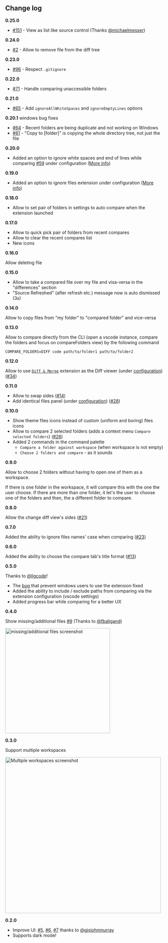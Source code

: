 ## Change log

**0.25.0**

- [#151](https://github.com/moshfeu/vscode-compare-folders/issues/151) - View as list like source control (Thanks [@michaelmesser](https://github.com/michaelmesser))

**0.24.0**

- [#2](https://github.com/moshfeu/vscode-compare-folders/issues/2) - Allow to remove file from the diff tree

**0.23.0**

- [#96](https://github.com/moshfeu/vscode-compare-folders/issues/96) - Respect `.gitignore`

**0.22.0**

- [#71](https://github.com/moshfeu/vscode-compare-folders/issues/71) - Handle comparing unaccessible folders

**0.21.0**

- [#65](https://github.com/moshfeu/vscode-compare-folders/issues/65) - Add `ignoreAllWhiteSpaces` and `ignoreEmptyLines` options

**0.20.1** windows bug fixes

- [#64](https://github.com/moshfeu/vscode-compare-folders/issues/64) - Recent folders are being duplicate and not working on Windows
- [#61](https://github.com/moshfeu/vscode-compare-folders/issues/61) - "Copy to [folder]" is copying the whole directory tree, not just the file

**0.20.0**

- Added an option to ignore white spaces and end of lines while comparing [#59](https://github.com/moshfeu/vscode-compare-folders/issues/59) under configuration ([More info](https://github.com/moshfeu/vscode-compare-folders/#options-under-vscode-settings))

**0.19.0**

- Added an option to ignore files extension under configuration ([More info](https://github.com/moshfeu/vscode-compare-folders/#options-under-vscode-settings))

**0.18.0**

- Allow to set pair of folders in settings to auto compare when the extension launched

**0.17.0**

- Allow to quick pick pair of folders from recent compares
- Allow to clear the recent compares list
- New icons

**0.16.0**

Allow deleting file

**0.15.0**

- Allow to take a compared file over my file and visa-versa in the "differences" section
- "Source Refreshed" (after refresh etc.) message now is auto dismissed (3s)

**0.14.0**

Allow to copy files from "my folder" to "compared folder" and vice-versa

**0.13.0**

Allow to compare directly from the CLI (open a vscode instance, compare the folders and focus on compareFolders view) by the following command

```shell
COMPARE_FOLDERS=DIFF code path/to/folder1 path/to/folder2
```

**0.12.0**

Allow to use [`Diff & Merge`](https://marketplace.visualstudio.com/items?itemName=moshfeu.diff-merge) extension as the Diff viewer (under [configuration](https://github.com/moshfeu/vscode-compare-folders#options-under-vscode-settings)) ([#34](https://github.com/moshfeu/vscode-compare-folders/issues/34))

**0.11.0**

- Allow to swap sides ([#14](https://github.com/moshfeu/vscode-compare-folders/issues/14))
- Add identical files panel (under [configuration](https://github.com/moshfeu/vscode-compare-folders#options-under-vscode-settings)) ([#28](https://github.com/moshfeu/vscode-compare-folders/issues/28))

**0.10.0**

- Show theme files icons instead of custom (uniform and boring) files icons
- Allow to compare 2 selected folders (adds a context menu `Compare selected folders`) ([#26](https://github.com/moshfeu/vscode-compare-folders/issues/26))
- Added 2 commands in the command palette
  - `Compare a folder against workspace` (when workspace is not empty)
  - `Choose 2 folders and compare` - as it sounds

**0.9.0**

Allow to choose 2 folders without having to open one of them as a workspace.

If there is one folder in the workspace, it will compare this with the one the user choose.
If there are more than one folder, it let's the user to choose one of the folders and then, the a different folder to compare.

**0.8.0**

Allow the change diff view's sides ([#21](https://github.com/moshfeu/vscode-compare-folders/issues/21))

**0.7.0**

Added the ability to ignore files names' case when comparing ([#23](https://github.com/moshfeu/vscode-compare-folders/issues/23))

**0.6.0**

Added the ability to choose the compare tab's title format ([#13](https://github.com/moshfeu/vscode-compare-folders/issues/13))

**0.5.0**

Thanks to [@llgcode](https://github.com/llgcode)!

- The [bug](https://github.com/moshfeu/vscode-compare-folders/issues/10) that prevent windows users to use the extension fixed
- Added the ability to include / exclude paths from comparing via the extension configuration (vscode settings)
- Added progress bar while comparing for a better UX

**0.4.0**

Show missing/additional files [#9](https://github.com/moshfeu/vscode-compare-folders/issues/9) (Thanks to [@fbaligand](https://github.com/fbaligand))

<img width="334" alt="missing/additional files screenshot" src="https://user-images.githubusercontent.com/3723951/71563330-90bd2f80-2a96-11ea-91b3-e2f531f2f74d.png">

**0.3.0**

Support multiple workspaces

<img width="496" alt="Multiple workspaces screenshot" src="https://user-images.githubusercontent.com/3723951/71128162-44036a00-21f5-11ea-88fe-9c2519b8a2e8.png">

**0.2.0**
- Improve UI: [#5](https://github.com/moshfeu/vscode-compare-folders/issues/5), [#6](https://github.com/moshfeu/vscode-compare-folders/issues/6), [#7](https://github.com/moshfeu/vscode-compare-folders/issues/7) thanks to [@gjsjohnmurray](https://github.com/gjsjohnmurray)
- Supports dark mode!
